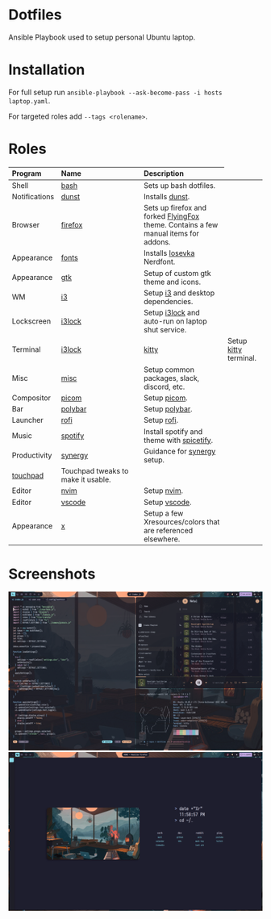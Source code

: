 Dotfiles
========

Ansible Playbook used to setup personal Ubuntu laptop.

Installation
============

For full setup run `ansible-playbook --ask-become-pass -i hosts laptop.yaml`.

For targeted roles add `--tags <rolename>`.

Roles
=====

<table>
  <thead>
    <tr>
      <th align="left">Program</th>
      <th align="left" width="150">Name</th>
      <th align="left">Description</th>
    </tr>
  </thead>
  <tbody>
    <tr>
      <td>Shell</td>
      <td><a href="roles/bash">bash</a></td>
      <td>Sets up bash dotfiles.</td>
    </tr>
    <tr>
      <td>Notifications</td>
      <td><a href="roles/dunst">dunst</a></td>
      <td>Installs <a href="https://github.com/dunst-project/dunst">dunst</a>.</td>
    </tr>
    <tr>
      <td>Browser</td>
      <td><a href="roles/firefox">firefox</a></td>
      <td>Sets up firefox and forked <a href="https://github.com/Lixxia/FlyingFox">FlyingFox</a> theme. Contains a few manual items for addons.</td>
    </tr>
    <tr>
      <td>Appearance</td>
      <td><a href="roles/fonts">fonts</a></td>
      <td>Installs <a href="https://typeof.net/Iosevka/">Iosevka</a> Nerdfont.</td>
    </tr>
    <tr>
      <td>Appearance</td>
      <td><a href="roles/gtk">gtk</a></td>
      <td>Setup of custom gtk theme and icons.</td>
    </tr>
    <tr>
      <td>WM</td>
      <td><a href="roles/i3">i3</a></td>
      <td>Setup <a href="https://github.com/Airblader/i3">i3</a> and desktop dependencies.</td>
    </tr>
    <tr>
      <td>Lockscreen</td>
      <td><a href="roles/i3lock">i3lock</a></td>
      <td>Setup <a href="https://github.com/Lixxia/i3lock/">i3lock</a> and auto-run on laptop shut service.</td>
    </tr>
    <tr>
      <td>Terminal</td>
      <td><a href="roles/i3lock">i3lock</a></td>
      <td><a href="roles/kitty">kitty</a></td>
      <td>Setup <a href="https://sw.kovidgoyal.net/kitty/index.html">kitty</a> terminal.</td>
    </tr>
    <tr>
      <td>Misc</td>
      <td><a href="roles/misc">misc</a></td>
      <td>Setup common packages, slack, discord, etc.</td>
    </tr>
    <tr>
      <td>Compositor</td>
      <td><a href="roles/picom">picom</a></td>
      <td>Setup <a href="https://github.com/sdhand/picom">picom</a>.</td>
    </tr>
    <tr>
      <td>Bar</td>
      <td><a href="roles/polybar">polybar</a></td>
      <td>Setup <a href="https://github.com/polybar/polybar">polybar</a>.</td>
    </tr>
    <tr>
      <td>Launcher</td>
      <td><a href="roles/rofi">rofi</a></td>
      <td>Setup <a href="https://github.com/davatorium/rofi">rofi</a>.</td>
    </tr>
    <tr>
      <td>Music</td>
      <td><a href="roles/spotify">spotify</a></td>
      <td>Install spotify and theme with <a href="https://github.com/khanhas/spicetify-cli">spicetify</a>.</td>
    </tr>
    <tr>
      <td>Productivity</td>
      <td><a href="roles/synergy">synergy</a></td>
      <td>Guidance for <a href="https://symless.com/synergy">synergy</a> setup.</td>
    </tr>
    <tr>
      <td><a href="roles/touchpad">touchpad</a></td>
      <td>Touchpad tweaks to make it usable.</td>
    </tr>
    <tr>
      <td>Editor</td>
      <td><a href="roles/nvim">nvim</a></td>
      <td>Setup <a href="https://neovim.io/">nvim</a>.</td>
    </tr>
    <tr>
      <td>Editor</td>
      <td><a href="roles/vscode">vscode</a></td>
      <td>Setup <a href="https://code.visualstudio.com/">vscode</a>.</td>
    </tr>
    <tr>
      <td>Appearance</td>
      <td><a href="roles/x">x</a></td>
      <td>Setup a few Xresources/colors that are referenced elsewhere.</td>
    </tr>
  </tbody>
</table>

Screenshots
===========

![img](/screenshots/desktop.png?raw=true)
![img](/screenshots/firefox.png?raw=true)
